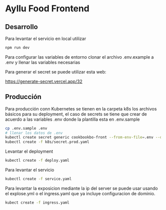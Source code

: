 # Ayllu Food Frontend

## Desarrollo

Para levantar el servicio en local utilizar

```bash
npm run dev
```

Para configurar las variables de entorno clonar el archivo .env.example a .env y llenar las variables necesarias

Para generar el secret se puede utilizar esta web:

https://generate-secret.vercel.app/32

## Producción

Para producción conn Kubernetes se tienen en la carpeta k8s los archivos básicos para su deployment, el caso de secrets se tiene que crear de acuerdo a las variables .env donde la plantilla esta en .env.sample

```bash
cp .env.sample .env
# llenar los datos de .env
kubectl create secret generic cookbookbo-front --from-env-file=.env --dry-run=client -o yaml > k8s/secret.prod.yaml
kubectl create -f k8s/secret.prod.yaml
```

Levantar el deployment

```bash
kubectl create -f deploy.yaml
```

Para levantar el servicio

```bash
kubectl create -f service.yaml
```

Para levantar la exposicion mediante la ip del server se puede usar usando el explose.yml o el ingress.yaml que ya incluye configuracion de dominio.

```bash
kubect create -f ingress.yaml
```
